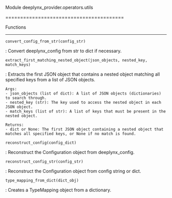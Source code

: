 Module deeplynx_provider.operators.utils
========================================





Functions
---------


`convert_config_from_str(config_str)`
:   Convert deeplynx_config from str to dict if necessary.




`extract_first_matching_nested_object(json_objects, nested_key, match_keys)`
:   Extracts the first JSON object that contains a nested object matching all specified keys from a list of JSON objects.
    
    Args:
    - json_objects (list of dict): A list of JSON objects (dictionaries) to search through.
    - nested_key (str): The key used to access the nested object in each JSON object.
    - match_keys (list of str): A list of keys that must be present in the nested object.
    
    Returns:
    - dict or None: The first JSON object containing a nested object that matches all specified keys, or None if no match is found.




`reconstruct_config(config_dict)`
:   Reconstruct the Configuration object from deeplynx_config.




`reconstruct_config_str(config_str)`
:   Reconstruct the Configuration object from config string or dict.




`type_mapping_from_dict(dict_obj)`
:   Creates a TypeMapping object from a dictionary.